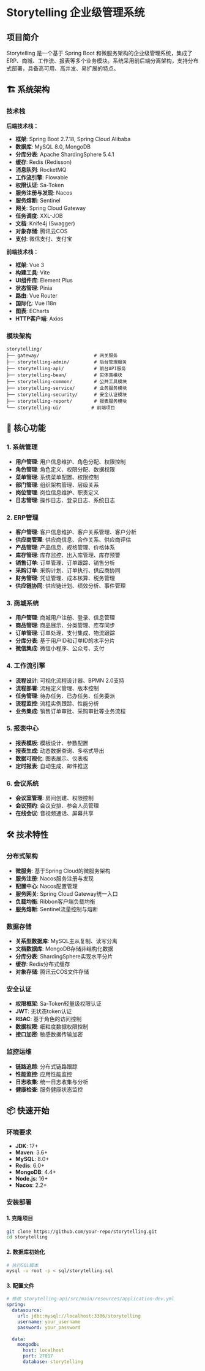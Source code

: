 # Storytelling 企业级管理系统

## 项目简介

Storytelling 是一个基于 Spring Boot 和微服务架构的企业级管理系统，集成了ERP、商城、工作流、报表等多个业务模块。系统采用前后端分离架构，支持分布式部署，具备高可用、高并发、易扩展的特点。

## 🏗️ 系统架构

### 技术栈

**后端技术栈：**
- **框架**: Spring Boot 2.7.18, Spring Cloud Alibaba
- **数据库**: MySQL 8.0, MongoDB
- **分库分表**: Apache ShardingSphere 5.4.1
- **缓存**: Redis (Redisson)
- **消息队列**: RocketMQ
- **工作流引擎**: Flowable
- **权限认证**: Sa-Token
- **服务注册与发现**: Nacos
- **服务熔断**: Sentinel
- **网关**: Spring Cloud Gateway
- **任务调度**: XXL-JOB
- **文档**: Knife4j (Swagger)
- **对象存储**: 腾讯云COS
- **支付**: 微信支付、支付宝

**前端技术栈：**
- **框架**: Vue 3
- **构建工具**: Vite
- **UI组件库**: Element Plus
- **状态管理**: Pinia
- **路由**: Vue Router
- **国际化**: Vue I18n
- **图表**: ECharts
- **HTTP客户端**: Axios

### 模块架构

```
storytelling/
├── gateway/                    # 网关服务
├── storytelling-admin/         # 后台管理服务
├── storytelling-api/           # 前台API服务
├── storytelling-bean/          # 实体类模块
├── storytelling-common/        # 公共工具模块
├── storytelling-service/       # 业务服务模块
├── storytelling-security/      # 安全认证模块
├── storytelling-report/        # 报表服务模块
└── storytelling-ui/           # 前端项目
```

## 🚀 核心功能

### 1. 系统管理
- **用户管理**: 用户信息维护、角色分配、权限控制
- **角色管理**: 角色定义、权限分配、数据权限
- **菜单管理**: 系统菜单配置、权限控制
- **部门管理**: 组织架构管理、层级关系
- **岗位管理**: 岗位信息维护、职责定义
- **日志管理**: 操作日志、登录日志、系统日志

### 2. ERP管理
- **客户管理**: 客户信息维护、客户关系管理、客户分析
- **供应商管理**: 供应商信息、合作关系、供应商评估
- **产品管理**: 产品信息、规格管理、价格体系
- **库存管理**: 库存监控、出入库管理、库存预警
- **销售订单**: 订单管理、订单跟踪、销售分析
- **采购订单**: 采购计划、订单执行、供应商协同
- **财务管理**: 凭证管理、成本核算、税务管理
- **供应链协同**: 供应链计划、绩效分析、事件管理

### 3. 商城系统
- **用户管理**: 商城用户注册、登录、信息管理
- **商品管理**: 商品展示、分类管理、库存同步
- **订单管理**: 订单处理、支付集成、物流跟踪
- **分库分表**: 基于用户ID和订单ID的水平分片
- **微信集成**: 微信小程序、公众号、支付

### 4. 工作流引擎
- **流程设计**: 可视化流程设计器、BPMN 2.0支持
- **流程部署**: 流程定义管理、版本控制
- **任务管理**: 待办任务、已办任务、任务委派
- **流程监控**: 流程实例跟踪、性能分析
- **业务集成**: 销售订单审批、采购审批等业务流程

### 5. 报表中心
- **报表模板**: 模板设计、参数配置
- **报表生成**: 动态数据查询、多格式导出
- **数据可视化**: 图表展示、仪表板
- **定时报表**: 自动生成、邮件推送

### 6. 会议系统
- **会议室管理**: 房间创建、权限控制
- **会议预约**: 会议安排、参会人员管理
- **在线会议**: 音视频通话、屏幕共享

## 🛠️ 技术特性

### 分布式架构
- **微服务**: 基于Spring Cloud的微服务架构
- **服务注册**: Nacos服务注册与发现
- **配置中心**: Nacos配置管理
- **服务网关**: Spring Cloud Gateway统一入口
- **负载均衡**: Ribbon客户端负载均衡
- **服务熔断**: Sentinel流量控制与熔断

### 数据存储
- **关系型数据库**: MySQL主从复制、读写分离
- **文档数据库**: MongoDB存储非结构化数据
- **分库分表**: ShardingSphere实现水平分片
- **缓存**: Redis分布式缓存
- **对象存储**: 腾讯云COS文件存储

### 安全认证
- **权限框架**: Sa-Token轻量级权限认证
- **JWT**: 无状态token认证
- **RBAC**: 基于角色的访问控制
- **数据权限**: 细粒度数据权限控制
- **接口加密**: 敏感数据传输加密

### 监控运维
- **链路追踪**: 分布式链路跟踪
- **性能监控**: 应用性能监控
- **日志收集**: 统一日志收集与分析
- **健康检查**: 服务健康状态监控

## 📦 快速开始

### 环境要求

- **JDK**: 17+
- **Maven**: 3.6+
- **MySQL**: 8.0+
- **Redis**: 6.0+
- **MongoDB**: 4.4+
- **Node.js**: 16+
- **Nacos**: 2.2+

### 安装部署

#### 1. 克隆项目
```bash
git clone https://github.com/your-repo/storytelling.git
cd storytelling
```

#### 2. 数据库初始化
```bash
# 执行SQL脚本
mysql -u root -p < sql/storytelling.sql
```

#### 3. 配置文件
```yaml
# 修改 storytelling-api/src/main/resources/application-dev.yml
spring:
  datasource:
    url: jdbc:mysql://localhost:3306/storytelling
    username: your_username
    password: your_password
  
  data:
    mongodb:
      host: localhost
      port: 27017
      database: storytelling
```
